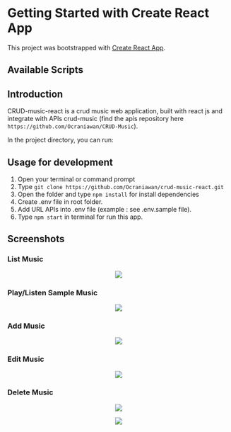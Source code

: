 # Getting Started with Create React App

This project was bootstrapped with [Create React App](https://github.com/facebook/create-react-app).

## Available Scripts

## Introduction
CRUD-music-react is a crud music web application, built with react js and integrate with APIs crud-music (find the apis repository here `https://github.com/Ocraniawan/CRUD-Music`).

In the project directory, you can run:

## Usage for development
1. Open your terminal or command prompt
2. Type `git clone https://github.com/Ocraniawan/crud-music-react.git`
3. Open the folder and type `npm install` for install dependencies
4. Create .env file in root folder.
5. Add URL APIs into .env file (example : see .env.sample file).
6. Type `npm start` in terminal for run this app.

## Screenshots
### List Music
<p align="center">
<img src="https://user-images.githubusercontent.com/52120429/121804398-70743700-cc70-11eb-9fc2-d79b3f310f7e.PNG">
</p>

### Play/Listen Sample Music
<p align="center">
<img src="https://user-images.githubusercontent.com/52120429/121804476-cd6fed00-cc70-11eb-9c22-318974bf96de.PNG">
</p>

### Add Music
<p align="center">
<img src="https://user-images.githubusercontent.com/52120429/121804450-a7e2e380-cc70-11eb-8f68-7ec0be1de41f.PNG">
</p>

### Edit Music
<p align="center">
<img src="https://user-images.githubusercontent.com/52120429/121804487-da8cdc00-cc70-11eb-9f67-5ffed6789780.PNG">
</p>

### Delete Music
<p align="center">
<img src="https://user-images.githubusercontent.com/52120429/121804582-45d6ae00-cc71-11eb-8031-c0ec1c6618cd.PNG">
</p>
<p align="center">
<img src="https://user-images.githubusercontent.com/52120429/121804597-571fba80-cc71-11eb-9401-cf77fc6a1c9b.PNG">
</p>
